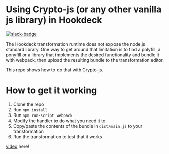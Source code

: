 # Using Crypto-js (or any other vanilla js library) in Hookdeck

[slack-badge]: https://img.shields.io/badge/Slack-Hookdeck%20Developers-blue?logo=slack

[![slack-badge]](https://join.slack.com/t/hookdeckdevelopers/shared_invite/zt-yw7hlyzp-EQuO3QvdiBlH9Tz2KZg5MQ)

The Hookdeck transformation runtime does not expose the node.js standard library. One way to get around that limitation is to find a polyfill, a ponyfill or a library that implements the desired functionality and bundle it with webpack, then upload the resulting bundle to the transformation editor.

This repo shows how to do that with Crypto-js.

# How to get it working

1. Clone the repo
2. Run `npm install`
3. Run `npm run-script webpack`
4. Modify the handler to do what you need it to
5. Copy/paste the contents of the bundle in `dist/main.js` to your transformation
6. Run the transformation to test that it works

[video](https://www.loom.com/share/86c7e6beea5844c9af52624cd9226a88) here!
